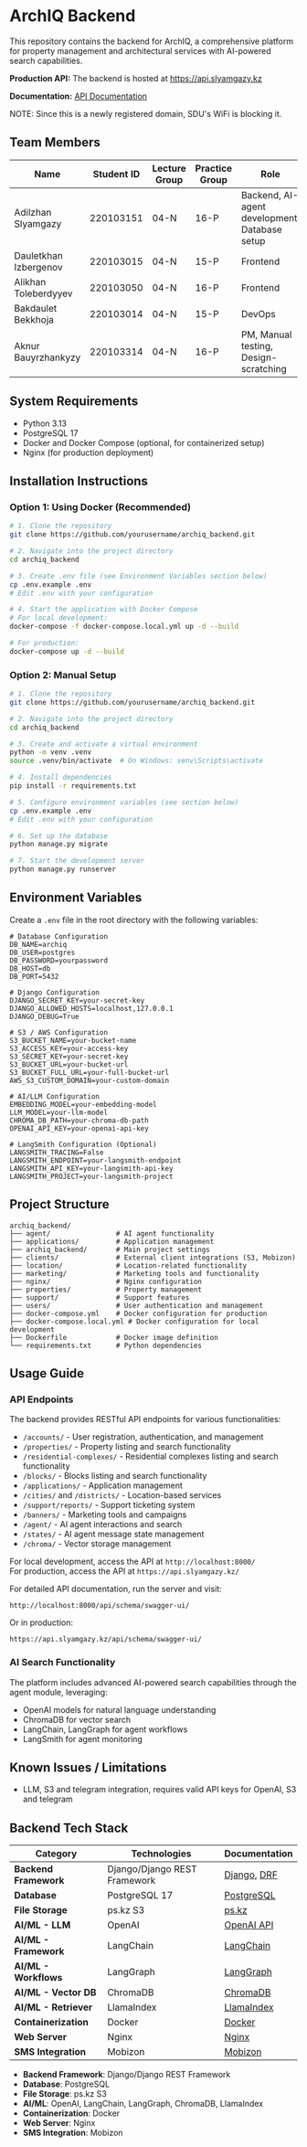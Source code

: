# ArchIQ Backend

This repository contains the backend for ArchIQ, a comprehensive platform for property management and architectural services with AI-powered search capabilities.

**Production API:** The backend is hosted at https://api.slyamgazy.kz

**Documentation:** [API Documentation](https://api.slyamgazy.kz/api/schema/swagger-ui/)

NOTE: Since this is a newly registered domain, SDU's WiFi is blocking it.


## Team Members

| Name                  | Student ID  | Lecture Group | Practice Group | Role                                          |
|-----------------------|-------------|---------------|----------------|-----------------------------------------------|
| Adilzhan Slyamgazy    | 220103151   | 04-N          | 16-P           | Backend, AI-agent development, Database setup |
| Dauletkhan Izbergenov | 220103015   | 04-N          | 15-P           | Frontend                                      |
| Alikhan Toleberdyyev  | 220103050   | 04-N          | 16-P           | Frontend                                      |
| Bakdaulet Bekkhoja    | 220103014   | 04-N          | 15-P           | DevOps                                        |
| Aknur Bauyrzhankyzy   | 220103314   | 04-N          | 16-P           | PM, Manual testing, Design-scratching         |

## System Requirements

- Python 3.13
- PostgreSQL 17
- Docker and Docker Compose (optional, for containerized setup)
- Nginx (for production deployment)

## Installation Instructions

### Option 1: Using Docker (Recommended)

```bash
# 1. Clone the repository
git clone https://github.com/yourusername/archiq_backend.git

# 2. Navigate into the project directory
cd archiq_backend

# 3. Create .env file (see Environment Variables section below)
cp .env.example .env
# Edit .env with your configuration

# 4. Start the application with Docker Compose
# For local development:
docker-compose -f docker-compose.local.yml up -d --build

# For production:
docker-compose up -d --build
```

### Option 2: Manual Setup

```bash
# 1. Clone the repository
git clone https://github.com/yourusername/archiq_backend.git

# 2. Navigate into the project directory
cd archiq_backend

# 3. Create and activate a virtual environment
python -m venv .venv
source .venv/bin/activate  # On Windows: venv\Scripts\activate

# 4. Install dependencies
pip install -r requirements.txt

# 5. Configure environment variables (see section below)
cp .env.example .env
# Edit .env with your configuration

# 6. Set up the database
python manage.py migrate

# 7. Start the development server
python manage.py runserver
```

## Environment Variables

Create a `.env` file in the root directory with the following variables:

```
# Database Configuration
DB_NAME=archiq
DB_USER=postgres
DB_PASSWORD=yourpassword
DB_HOST=db
DB_PORT=5432

# Django Configuration
DJANGO_SECRET_KEY=your-secret-key
DJANGO_ALLOWED_HOSTS=localhost,127.0.0.1
DJANGO_DEBUG=True

# S3 / AWS Configuration
S3_BUCKET_NAME=your-bucket-name
S3_ACCESS_KEY=your-access-key
S3_SECRET_KEY=your-secret-key
S3_BUCKET_URL=your-bucket-url
S3_BUCKET_FULL_URL=your-full-bucket-url
AWS_S3_CUSTOM_DOMAIN=your-custom-domain

# AI/LLM Configuration
EMBEDDING_MODEL=your-embedding-model
LLM_MODEL=your-llm-model
CHROMA_DB_PATH=your-chroma-db-path
OPENAI_API_KEY=your-openai-api-key

# LangSmith Configuration (Optional)
LANGSMITH_TRACING=False
LANGSMITH_ENDPOINT=your-langsmith-endpoint
LANGSMITH_API_KEY=your-langsmith-api-key
LANGSMITH_PROJECT=your-langsmith-project
```

## Project Structure

```
archiq_backend/
├── agent/                # AI agent functionality
├── applications/         # Application management
├── archiq_backend/       # Main project settings
├── clients/              # External client integrations (S3, Mobizon)
├── location/             # Location-related functionality
├── marketing/            # Marketing tools and functionality
├── nginx/                # Nginx configuration
├── properties/           # Property management
├── support/              # Support features
├── users/                # User authentication and management
├── docker-compose.yml    # Docker configuration for production
├── docker-compose.local.yml # Docker configuration for local development
├── Dockerfile            # Docker image definition
└── requirements.txt      # Python dependencies
```

## Usage Guide

### API Endpoints

The backend provides RESTful API endpoints for various functionalities:

- `/accounts/` - User registration, authentication, and management
- `/properties/` - Property listing and search functionality
- `/residential-complexes/` - Residential complexes listing and search functionality
- `/blocks/` - Blocks listing and search functionality
- `/applications/` - Application management
- `/cities/` and `/districts/` - Location-based services
- `/support/reports/` - Support ticketing system
- `/banners/` - Marketing tools and campaigns
- `/agent/` - AI agent interactions and search
- `/states/` - AI agent message state management
- `/chroma/` - Vector storage management

For local development, access the API at `http://localhost:8000/`  
For production, access the API at `https://api.slyamgazy.kz/`

For detailed API documentation, run the server and visit:
```
http://localhost:8000/api/schema/swagger-ui/
```
Or in production:
```
https://api.slyamgazy.kz/api/schema/swagger-ui/
```

### AI Search Functionality

The platform includes advanced AI-powered search capabilities through the agent module, leveraging:
- OpenAI models for natural language understanding
- ChromaDB for vector search
- LangChain, LangGraph for agent workflows
- LangSmith for agent monitoring

## Known Issues / Limitations

- LLM, S3 and telegram integration, requires valid API keys for OpenAI, S3 and telegram

## Backend Tech Stack

| Category              | Technologies                           | Documentation                                                                            |
|-----------------------|----------------------------------------|------------------------------------------------------------------------------------------|
| **Backend Framework** | Django/Django REST Framework           | [Django](https://docs.djangoproject.com/), [DRF](https://www.django-rest-framework.org/) |
| **Database**          | PostgreSQL 17                          | [PostgreSQL](https://www.postgresql.org/docs/)                                           |
| **File Storage**      | ps.kz S3                               | [ps.kz](https://www.ps.kz)                                                               |
| **AI/ML - LLM**       | OpenAI                                 | [OpenAI API](https://platform.openai.com/docs/)                                          |
| **AI/ML - Framework** | LangChain                              | [LangChain](https://python.langchain.com/docs/)                                          |
| **AI/ML - Workflows** | LangGraph                              | [LangGraph](https://langchain-ai.github.io/langgraph/)                                   |
| **AI/ML - Vector DB** | ChromaDB                               | [ChromaDB](https://docs.trychroma.com/)                                                  |
| **AI/ML - Retriever** | LlamaIndex                             | [LlamaIndex](https://docs.llamaindex.ai/)                                                |
| **Containerization**  | Docker                                 | [Docker](https://docs.docker.com/)                                                       |
| **Web Server**        | Nginx                                  | [Nginx](https://nginx.org/en/docs/)                                                      |
| **SMS Integration**   | Mobizon                                | [Mobizon](https://mobizon.kz/)                                                           |

- **Backend Framework**: Django/Django REST Framework
- **Database**: PostgreSQL
- **File Storage**: ps.kz S3
- **AI/ML**: OpenAI, LangChain, LangGraph, ChromaDB, LlamaIndex
- **Containerization**: Docker
- **Web Server**: Nginx
- **SMS Integration**: Mobizon
